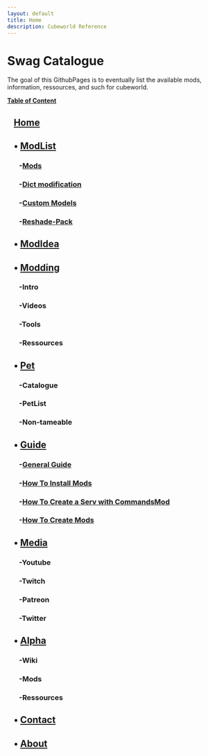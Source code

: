 ```yaml
---
layout: default
title: Home
description: Cubeworld Reference
---
```

# Swag Catalogue

The goal of this GithubPages is to eventually list the available mods, information, ressources, and such for cubeworld.

**<u>Table of Content</u>**

## &nbsp;&nbsp;&nbsp;[Home](https://paroyer.github.io/ModCatalogue/)

## &nbsp;&nbsp;&nbsp;&bull; [ModList](https://paroyer.github.io/ModCatalogue/ModList)

### &nbsp;&nbsp;&nbsp;&nbsp;&nbsp;&nbsp; -[Mods](https://paroyer.github.io/ModCatalogue/ModList)

### &nbsp;&nbsp;&nbsp;&nbsp;&nbsp;&nbsp; -[Dict modification](https://paroyer.github.io/ModCatalogue/Mods/Dict)

### &nbsp;&nbsp;&nbsp;&nbsp;&nbsp;&nbsp; -[Custom Models](https://paroyer.github.io/ModCatalogue/Mods/Models)

### &nbsp;&nbsp;&nbsp;&nbsp;&nbsp;&nbsp; -[Reshade-Pack](https://paroyer.github.io/ModCatalogue/Mods/Reshade)

## &nbsp;&nbsp;&nbsp;&bull; [ModIdea](https://paroyer.github.io/ModCatalogue/Idea)

## &nbsp;&nbsp;&nbsp;&bull; [Modding](https://paroyer.github.io/ModCatalogue/Modding)

### &nbsp;&nbsp;&nbsp;&nbsp;&nbsp;&nbsp; -Intro

### &nbsp;&nbsp;&nbsp;&nbsp;&nbsp;&nbsp; -Videos

### &nbsp;&nbsp;&nbsp;&nbsp;&nbsp;&nbsp; -Tools

### &nbsp;&nbsp;&nbsp;&nbsp;&nbsp;&nbsp; -Ressources

## &nbsp;&nbsp;&nbsp;&bull; [Pet](https://paroyer.github.io/ModCatalogue/Pet)

### &nbsp;&nbsp;&nbsp;&nbsp;&nbsp;&nbsp; -Catalogue

### &nbsp;&nbsp;&nbsp;&nbsp;&nbsp;&nbsp; -PetList

### &nbsp;&nbsp;&nbsp;&nbsp;&nbsp;&nbsp; -Non-tameable

## &nbsp;&nbsp;&nbsp;&bull; [Guide](https://paroyer.github.io/ModCatalogue/Guide)

### &nbsp;&nbsp;&nbsp;&nbsp;&nbsp;&nbsp; -[General Guide](https://paroyer.github.io/ModCatalogue/Guide)

### &nbsp;&nbsp;&nbsp;&nbsp;&nbsp;&nbsp; -[How To Install Mods](https://paroyer.github.io/ModCatalogue/Mods/InstallMods)

### &nbsp;&nbsp;&nbsp;&nbsp;&nbsp;&nbsp; -[How To Create a Serv with CommandsMod](https://paroyer.github.io/ModCatalogue/Server)

### &nbsp;&nbsp;&nbsp;&nbsp;&nbsp;&nbsp; -[How To Create Mods](https://paroyer.github.io/ModCatalogue/Modding)

## &nbsp;&nbsp;&nbsp;&bull; [Media](https://paroyer.github.io/ModCatalogue/Media)

### &nbsp;&nbsp;&nbsp;&nbsp;&nbsp;&nbsp; -Youtube

### &nbsp;&nbsp;&nbsp;&nbsp;&nbsp;&nbsp; -Twitch

### &nbsp;&nbsp;&nbsp;&nbsp;&nbsp;&nbsp; -Patreon

### &nbsp;&nbsp;&nbsp;&nbsp;&nbsp;&nbsp; -Twitter

## &nbsp;&nbsp;&nbsp;&bull; [Alpha](https://paroyer.github.io/ModCatalogue/Alpha)

### &nbsp;&nbsp;&nbsp;&nbsp;&nbsp;&nbsp; -Wiki

### &nbsp;&nbsp;&nbsp;&nbsp;&nbsp;&nbsp; -Mods

### &nbsp;&nbsp;&nbsp;&nbsp;&nbsp;&nbsp; -Ressources

## &nbsp;&nbsp;&nbsp;&bull; [Contact](https://paroyer.github.io/ModCatalogue/Contact)

## &nbsp;&nbsp;&nbsp;&bull; [About](https://paroyer.github.io/ModCatalogue/About)
